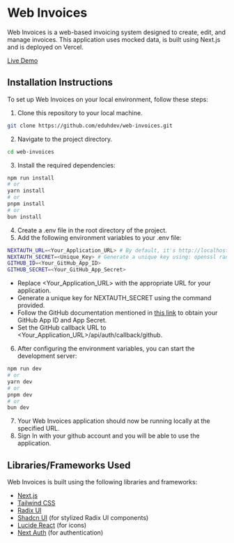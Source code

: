 # Web Invoices

Web Invoices is a web-based invoicing system designed to create, edit, and manage invoices.
This application uses mocked data, is built using Next.js and is deployed on Vercel.

[Live Demo](https://web-invoices.vercel.app/invoices)
## Installation Instructions

To set up Web Invoices on your local environment, follow these steps:

1. Clone this repository to your local machine.

```bash 
git clone https://github.com/eduhdev/web-invoices.git
```

2. Navigate to the project directory.

```bash
cd web-invoices
```

3. Install the required dependencies:

```bash
npm run install 
# or
yarn install
# or
pnpm install
# or
bun install
```

4. Create a .env file in the root directory of the project.
5. Add the following environment variables to your .env file:

```bash
NEXTAUTH_URL=<Your_Application_URL> # By default, it's http://localhost:3000 during development.
NEXTAUTH_SECRET=<Unique_Key> # Generate a unique key using: openssl rand -base64 32
GITHUB_ID=<Your_GitHub_App_ID>
GITHUB_SECRET=<Your_GitHub_App_Secret>
```

- Replace <Your_Application_URL> with the appropriate URL for your application.
- Generate a unique key for NEXTAUTH_SECRET using the command provided.
- Follow the GitHub documentation mentioned in [this link](https://docs.github.com/en/apps/oauth-apps/building-oauth-apps/authenticating-to-the-rest-api-with-an-oauth-app) to obtain your GitHub App ID and App Secret.
- Set the GitHub callback URL to <Your_Application_URL>/api/auth/callback/github.

6. After configuring the environment variables, you can start the development server:

```bash
npm run dev
# or
yarn dev
# or
pnpm dev
# or
bun dev
```

7. Your Web Invoices application should now be running locally at the specified URL.
8. Sign In with your github account and you will be able to use the application.

## Libraries/Frameworks Used

Web Invoices is built using the following libraries and frameworks:

- [Next.js](https://nextjs.org/)
- [Tailwind CSS](https://tailwindcss.com/)
- [Radix UI](https://www.radix-ui.com/)
- [Shadcn UI](https://ui.shadcn.com/) (for stylized Radix UI components)
- [Lucide React](https://lucide.dev/guide/packages/lucide-react) (for icons)
- [Next Auth](https://next-auth.js.org/) (for authentication)
